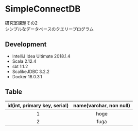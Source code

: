 # SimpleConnectDB
研究室課題その2  
シンプルなデータベースのクエリープログラム

## Development
- IntelliJ Idea Ultimate 2018.1.4
- Scala 2.12.4
- sbt 1.1.2
- ScalikeJDBC 3.2.2
- Docker 18.0.3.1

## Table
|id(int, primary key, serial)|name(varchar, non null)|
|:-:|:-:|
|1|hoge|
|2|fuga|
